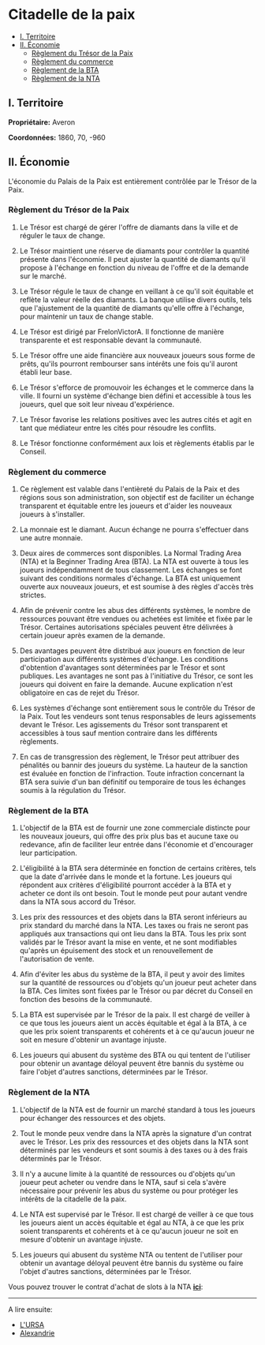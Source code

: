 # Citadelle de la paix

- [I. Territoire](#i-territoire)
- [II. Économie](#ii-économie)
  - [Règlement du Trésor de la Paix](#règlement-du-trésor-de-la-paix)
  - [Règlement du commerce](#règlement-du-commerce)
  - [Règlement de la BTA](#règlement-de-la-bta)
  - [Règlement de la NTA](#règlement-de-la-nta)

## I. Territoire

**Propriétaire:** Averon

**Coordonnées:** 1860, 70, -960

## II. Économie

L'économie du Palais de la Paix est entièrement contrôlée par le Trésor de la Paix.

### Règlement du Trésor de la Paix

1. Le Trésor est chargé de gérer l'offre de diamants dans la ville et de réguler le taux de change.

2. Le Trésor maintient une réserve de diamants pour contrôler la quantité présente dans l'économie. Il peut ajuster la quantité de diamants qu'il propose à l'échange en fonction du niveau de l'offre et de la demande sur le marché.

3. Le Trésor régule le taux de change en veillant à ce qu'il soit équitable et reflète la valeur réelle des diamants. La banque utilise divers outils, tels que l'ajustement de la quantité de diamants qu'elle offre à l'échange, pour maintenir un taux de change stable.

4. Le Trésor est dirigé par FrelonVictorA. Il fonctionne de manière transparente et est responsable devant la communauté.

5. Le Trésor offre une aide financière aux nouveaux joueurs sous forme de prêts, qu'ils pourront rembourser sans intérêts une fois qu'il auront établi leur base.

6. Le Trésor s'efforce de promouvoir les échanges et le commerce dans la ville. Il fourni un système d'échange bien défini et accessible à tous les joueurs, quel que soit leur niveau d'expérience.

7. Le Trésor favorise les relations positives avec les autres cités et agit en tant que médiateur entre les cités pour résoudre les conflits.

8. Le Trésor fonctionne conformément aux lois et règlements établis par le Conseil.

### Règlement du commerce

1. Ce règlement est valable dans l'entièreté du Palais de la Paix et des régions sous son administration, son objectif est de faciliter un échange transparent et équitable entre les joueurs et d'aider les nouveaux joueurs à s'installer.

2. La monnaie est le diamant. Aucun échange ne pourra s'effectuer dans une autre monnaie.

3. Deux aires de commerces sont disponibles. La Normal Trading Area (NTA) et la Beginner Trading Area (BTA). La NTA est ouverte à tous les joueurs indépendamment de tous classement. Les échanges se font suivant des conditions normales d'échange. La BTA est uniquement ouverte aux nouveaux joueurs, et est soumise à des règles d'accès très strictes.

4. Afin de prévenir contre les abus des différents systèmes, le nombre de ressources pouvant être vendues ou achetées est limitée et fixée par le Trésor. Certaines autorisations spéciales peuvent être délivrées à certain joueur après examen de la demande.

5. Des avantages peuvent être distribué aux joueurs en fonction de leur participation aux différents systèmes d'échange. Les conditions d'obtention d'avantages sont déterminées par le Trésor et sont publiques. Les avantages ne sont pas à l'initiative du Trésor, ce sont les joueurs qui doivent en faire la demande. Aucune explication n'est obligatoire en cas de rejet du Trésor.

6. Les systèmes d'échange sont entièrement sous le contrôle du Trésor de la Paix. Tout les vendeurs sont tenus responsables de leurs agissements devant le Trésor. Les agissements du Trésor sont transparent et accessibles à tous sauf mention contraire dans les différents règlements.

7. En cas de transgression des règlement, le Trésor peut attribuer des pénalités ou bannir des joueurs du système. La hauteur de la sanction est évaluée en fonction de l'infraction. Toute infraction concernant la BTA sera suivie d'un ban définitif ou temporaire de tous les échanges soumis à la régulation du Trésor.

### Règlement de la BTA

1. L'objectif de la BTA est de fournir une zone commerciale distincte pour les nouveaux joueurs, qui offre des prix plus bas et aucune taxe ou redevance, afin de faciliter leur entrée dans l'économie et d'encourager leur participation.

2. L'éligibilité à la BTA sera déterminée en fonction de certains critères, tels que la date d'arrivée dans le monde et la fortune. Les joueurs qui répondent aux critères d'éligibilité pourront accéder à la BTA et y acheter ce dont ils ont besoin. Tout le monde peut pour autant vendre dans la NTA sous accord du Trésor.

3. Les prix des ressources et des objets dans la BTA seront inférieurs au prix standard du marché dans la NTA. Les taxes ou frais ne seront pas appliqués aux transactions qui ont lieu dans la BTA. Tous les prix sont validés par le Trésor avant la mise en vente, et ne sont modifiables qu'après un épuisement des stock et un renouvellement de l'autorisation de vente.

4. Afin d'éviter les abus du système de la BTA, il peut y avoir des limites sur la quantité de ressources ou d'objets qu'un joueur peut acheter dans la BTA. Ces limites sont fixées par le Trésor ou par décret du Conseil en fonction des besoins de la communauté.

5. La BTA est supervisée par le Trésor de la paix. Il est chargé de veiller à ce que tous les joueurs aient un accès équitable et égal à la BTA, à ce que les prix soient transparents et cohérents et à ce qu'aucun joueur ne soit en mesure d'obtenir un avantage injuste.

6. Les joueurs qui abusent du système des BTA ou qui tentent de l'utiliser pour obtenir un avantage déloyal peuvent être bannis du système ou faire l'objet d'autres sanctions, déterminées par le Trésor.

### Règlement de la NTA

1. L'objectif de la NTA est de fournir un marché standard à tous les joueurs pour échanger des ressources et des objets.

2. Tout le monde peux vendre dans la NTA après la signature d'un contrat avec le Trésor. Les prix des ressources et des objets dans la NTA sont déterminés par les vendeurs et sont soumis à des taxes ou à des frais déterminés par le Trésor.

3. Il n'y a aucune limite à la quantité de ressources ou d'objets qu'un joueur peut acheter ou vendre dans le NTA, sauf si cela s'avère nécessaire pour prévenir les abus du système ou pour protéger les intérêts de la citadelle de la paix.

4. Le NTA est supervisé par le Trésor. Il est chargé de veiller à ce que tous les joueurs aient un accès équitable et égal au NTA, à ce que les prix soient transparents et cohérents et à ce qu'aucun joueur ne soit en mesure d'obtenir un avantage injuste.

5. Les joueurs qui abusent du système NTA ou tentent de l'utiliser pour obtenir un avantage déloyal peuvent être bannis du système ou faire l'objet d'autres sanctions, déterminées par le Trésor.

Vous pouvez trouver le contrat d'achat de slots à la NTA **[ici](contractNTA.md)**:

---

A lire ensuite:

- [L'URSA](../ursa.md)
- [Alexandrie](../alexandrie.md)

